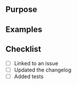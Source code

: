 ## Purpose

## Examples

## Checklist
- [ ] Linked to an issue
- [ ] Updated the changelog
- [ ] Added tests